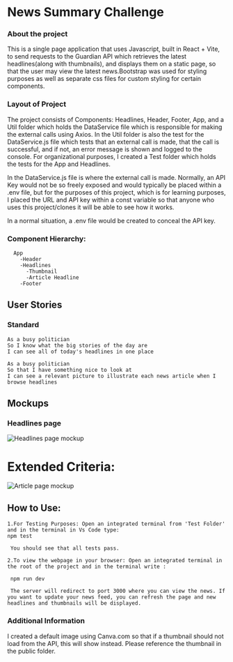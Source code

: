 # News Summary Challenge

### About the project

This is a single page application that uses Javascript, built in React + Vite, to send requests to the Guardian API which retrieves the latest headlines(along with thumbnails), and displays them on a static page, so that the user may view the latest news.Bootstrap was used for styling purposes as well as separate css files for custom styling for certain components.

### Layout of Project

The project consists of Components: Headlines, Header, Footer, App, and  a Util folder which holds the DataService file which is responsible for making the external calls using Axios. In the Util folder is also the test for the DataService.js file which tests that an external call is made, that the call is successful, and if not, an error message is shown and logged to the console. For organizational purposes, I created a Test folder which holds the tests for the App and Headlines.

In the DataService.js file is where the external call is made. Normally, an API Key would not be so freely exposed and would typically be placed within a .env file, but for the purposes of this project, which is for learning purposes, I placed the URL and API key within a const variable so that anyone who uses this project/clones it will be able to see how it works. 

In a normal situation, a .env file would be created to conceal the API key.

### Component Hierarchy:
```
  App
    -Header
    -Headlines
      -Thumbnail
      -Article Headline
    -Footer
```

## User Stories

### Standard
```
As a busy politician
So I know what the big stories of the day are
I can see all of today's headlines in one place
```

```
As a busy politician
So that I have something nice to look at
I can see a relevant picture to illustrate each news article when I browse headlines
```


## Mockups

### Headlines page

![Headlines page mockup](/images/news-summary-project-headlines-page-mockup.png)

# Extended Criteria:

![Article page mockup](/images/news-summary-project-article-page-mockup.png)

## How to Use:
```
1.For Testing Purposes: Open an integrated terminal from 'Test Folder' and in the terminal in Vs Code type: 
npm test

 You should see that all tests pass.

2.To view the webpage in your browser: Open an integrated terminal in the root of the project and in the terminal write :

 npm run dev   

 The server will redirect to port 3000 where you can view the news. If you want to update your news feed, you can refresh the page and new headlines and thumbnails will be displayed. 

```
### Additional Information
I created a default image using Canva.com so that if a thumbnail should not load from the API, this will show instead. Please reference the thumbnail in the public folder.




